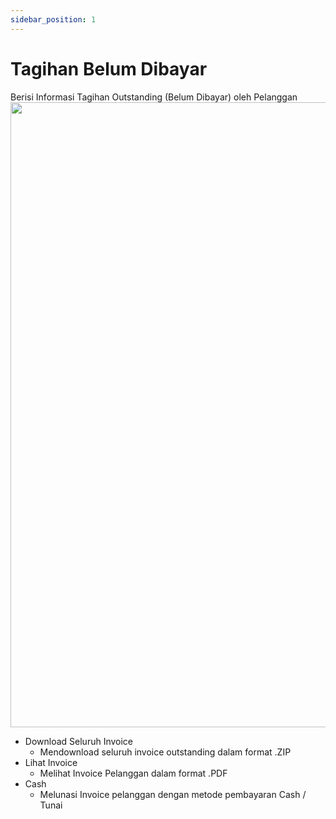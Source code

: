 ```yaml
---
sidebar_position: 1
---
```


# Tagihan Belum Dibayar
 
Berisi Informasi Tagihan Outstanding (Belum Dibayar) oleh Pelanggan
<img src='https://github.com/GMDP-Developers/Billing-ISP/assets/52855068/8367d8a2-0e78-48c0-9273-3cdf56a680fb' width='1000px' /> <br/>

* Download Seluruh Invoice
  - Mendownload seluruh invoice outstanding dalam format .ZIP
* Lihat Invoice
  - Melihat Invoice Pelanggan dalam format .PDF
* Cash
  - Melunasi Invoice pelanggan dengan metode pembayaran Cash / Tunai
